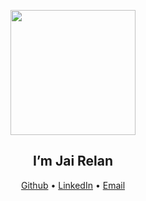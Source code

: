 <p align="center">
	<img src="https://github.com/abhisheknaiidu/abhisheknaiidu/blob/master/code.gif?raw=true" width="200" height="200"/>
</p>

<h2 align="center">I’m Jai Relan</h2>
<p align="center">
  <a href="https://github.com/JaiRelan">Github</a> •
  <a href="https://www.linkedin.com/in/jairelan/">LinkedIn</a> •
  <a href=“mailto:jairelan.2005@gmail.com”>Email</a>
</p>